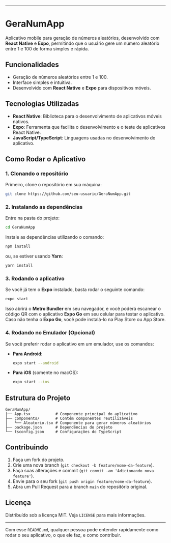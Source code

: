

---

# GeraNumApp

Aplicativo mobile para geração de números aleatórios, desenvolvido com **React Native** e **Expo**, permitindo que o usuário gere um número aleatório entre 1 e 100 de forma simples e rápida.

## Funcionalidades

- Geração de números aleatórios entre 1 e 100.
- Interface simples e intuitiva.
- Desenvolvido com **React Native** e **Expo** para dispositivos móveis.

## Tecnologias Utilizadas

- **React Native**: Biblioteca para o desenvolvimento de aplicativos móveis nativos.
- **Expo**: Ferramenta que facilita o desenvolvimento e o teste de aplicativos React Native.
- **JavaScript/TypeScript**: Linguagens usadas no desenvolvimento do aplicativo.

## Como Rodar o Aplicativo

### 1. Clonando o repositório

Primeiro, clone o repositório em sua máquina:

```bash
git clone https://github.com/seu-usuario/GeraNumApp.git
```

### 2. Instalando as dependências

Entre na pasta do projeto:

```bash
cd GeraNumApp
```

Instale as dependências utilizando o comando:

```bash
npm install
```

ou, se estiver usando **Yarn**:

```bash
yarn install
```

### 3. Rodando o aplicativo

Se você já tem o **Expo** instalado, basta rodar o seguinte comando:

```bash
expo start
```

Isso abrirá o **Metro Bundler** em seu navegador, e você poderá escanear o código QR com o aplicativo **Expo Go** em seu celular para testar o aplicativo. Caso não tenha o **Expo Go**, você pode instalá-lo na Play Store ou App Store.

### 4. Rodando no Emulador (Opcional)

Se você preferir rodar o aplicativo em um emulador, use os comandos:

- **Para Android**:
  ```bash
  expo start --android
  ```

- **Para iOS** (somente no macOS):
  ```bash
  expo start --ios
  ```

## Estrutura do Projeto

```
GeraNumApp/
├── App.tsx           # Componente principal do aplicativo
├── components/       # Contém componentes reutilizáveis
│   └── Aleatorio.tsx # Componente para gerar números aleatórios
├── package.json      # Dependências do projeto
└── tsconfig.json     # Configurações do TypeScript
```

## Contribuindo

1. Faça um fork do projeto.
2. Crie uma nova branch (`git checkout -b feature/nome-da-feature`).
3. Faça suas alterações e commit (`git commit -am 'Adicionando nova feature'`).
4. Envie para o seu fork (`git push origin feature/nome-da-feature`).
5. Abra um Pull Request para a branch `main` do repositório original.

## Licença

Distribuído sob a licença MIT. Veja `LICENSE` para mais informações.

---

Com esse `README.md`, qualquer pessoa pode entender rapidamente como rodar o seu aplicativo, o que ele faz, e como contribuir.

